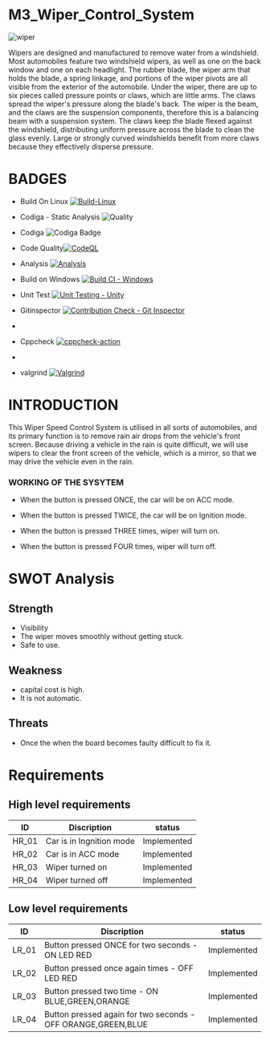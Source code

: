 # M3_Wiper_Control_System
![wiper](https://user-images.githubusercontent.com/86227942/168279781-36069fb1-be4b-400a-a6ad-da109f23fe30.jpg)

Wipers are designed and manufactured to remove water from a windshield. Most automobiles feature two windshield wipers, as well as one on the back window and one on each headlight. The rubber blade, the wiper arm that holds the blade, a spring linkage, and portions of the wiper pivots are all visible from the exterior of the automobile. Under the wiper, there are up to six pieces called pressure points or claws, which are little arms. The claws spread the wiper's pressure along the blade's back. The wiper is the beam, and the claws are the suspension components, therefore this is a balancing beam with a suspension system. The claws keep the blade flexed against the windshield, distributing uniform pressure across the blade to clean the glass evenly. Large or strongly curved windshields benefit from more claws because they effectively disperse pressure.

# BADGES

* Build On Linux [![Build-Linux](https://github.com/AdithyaaRavishankar/M3_Wiper_Control_System/actions/workflows/buildonlinux.yml/badge.svg)](https://github.com/AdithyaaRavishankar/M3_Wiper_Control_System/actions/workflows/buildonlinux.yml)

* Codiga - Static Analysis
![Quality](https://api.codiga.io/project/33516/score/svg)

* Codiga
![Codiga Badge](https://api.codiga.io/project/33516/status/svg)

* Code Quality[![CodeQL](https://github.com/AdithyaaRavishankar/M3_Wiper_Control_System/actions/workflows/c-cpp.yml/badge.svg)](https://github.com/AdithyaaRavishankar/M3_Wiper_Control_System/actions/workflows/c-cpp.yml)

* Analysis [![Analysis](https://github.com/AdithyaaRavishankar/M3_Wiper_Control_System/actions/workflows/analysis.yml/badge.svg?branch=main)](https://github.com/AdithyaaRavishankar/M3_Wiper_Control_System/actions/workflows/analysis.yml)

* Build on Windows [![Build CI - Windows](https://github.com/AdithyaaRavishankar/M3_Wiper_Control_System/actions/workflows/buildonwindows.yml/badge.svg?branch=main)](https://github.com/AdithyaaRavishankar/M3_Wiper_Control_System/actions/workflows/buildonwindows.yml)

* Unit Test [![Unit Testing - Unity](https://github.com/AdithyaaRavishankar/M3_Wiper_Control_System/actions/workflows/unit_test.yml/badge.svg)](https://github.com/AdithyaaRavishankar/M3_Wiper_Control_System/actions/workflows/unit_test.yml)


* Gitinspector [![Contribution Check - Git Inspector](https://github.com/AdithyaaRavishankar/M3_Wiper_Control_System/actions/workflows/gitinspector.yml/badge.svg)](https://github.com/AdithyaaRavishankar/M3_Wiper_Control_System/actions/workflows/gitinspector.yml)
* 
* Cppcheck [![cppcheck-action](https://github.com/AdithyaaRavishankar/M3_Wiper_Control_System/actions/workflows/cppcheck.yml/badge.svg?branch=main)](https://github.com/AdithyaaRavishankar/M3_Wiper_Control_System/actions/workflows/cppcheck.yml)
* 
* valgrind [![Valgrind](https://github.com/AdithyaaRavishankar/M3_Wiper_Control_System/actions/workflows/valgrind.yml/badge.svg?branch=main)](https://github.com/AdithyaaRavishankar/M3_Wiper_Control_System/actions/workflows/valgrind.yml)
# INTRODUCTION
This Wiper Speed Control System is utilised in all sorts of automobiles, and its primary function is to remove rain air drops from the vehicle's front screen. Because driving a vehicle in the rain is quite difficult, we will use wipers to clear the front screen of the vehicle, which is a mirror, so that we may drive the vehicle even in the rain.

### WORKING OF THE SYSYTEM

* When the button is pressed ONCE, the car will be on ACC mode.

* When the button is pressed TWICE, the car will be on Ignition mode.

* When the button is pressed THREE times, wiper will turn on.

* When the button is pressed FOUR times, wiper will turn off.

# SWOT Analysis 

## Strength
* Visibility
* The wiper moves smoothly without getting stuck.
* Safe to use.

## Weakness 

* capital cost is high.
* It is not automatic.

## Threats 

* Once the when the board becomes faulty difficult to fix it.

# Requirements

## High level requirements

| ID | Discription | status |
| --- | --- | --- | 
| HR_01 |	Car is in Ingnition mode |	Implemented |
| HR_02 |	Car is in ACC mode |	Implemented |
| HR_03 |	Wiper turned on |	Implemented |
| HR_04 |	Wiper turned off |	Implemented |

## Low level requirements

| ID |	Discription |	status |
| --- | --- | --- | 
| LR_01 |	Button pressed ONCE for two seconds - ON LED RED |	Implemented |
| LR_02 |	Button pressed once again times - OFF LED RED |	Implemented |
| LR_03	| Button pressed two time - ON BLUE,GREEN,ORANGE |	Implemented |
| LR_04 |	Button pressed again for two seconds - OFF ORANGE,GREEN,BLUE |	Implemented | 
